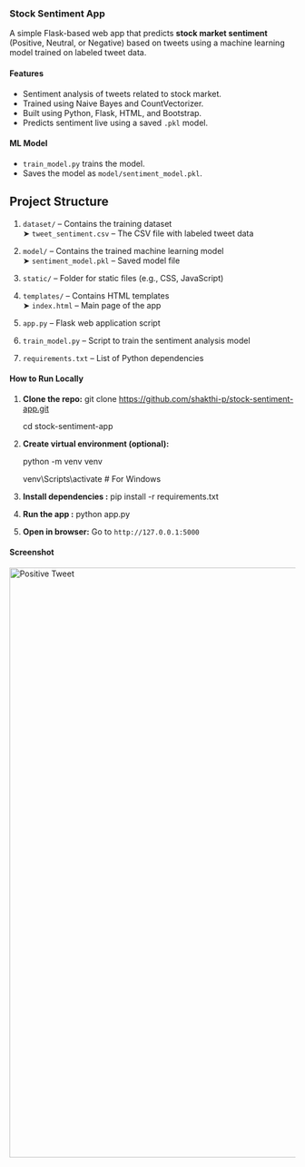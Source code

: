 ### Stock Sentiment App
A simple Flask-based web app that predicts **stock market sentiment** (Positive, Neutral, or Negative) based on tweets using a machine learning model trained on labeled tweet data.

#### Features
- Sentiment analysis of tweets related to stock market.
- Trained using Naive Bayes and CountVectorizer.
- Built using Python, Flask, HTML, and Bootstrap.
- Predicts sentiment live using a saved `.pkl` model.

#### ML Model
- `train_model.py` trains the model.
- Saves the model as `model/sentiment_model.pkl`.

## Project Structure

1. `dataset/` – Contains the training dataset  
   ➤ `tweet_sentiment.csv` – The CSV file with labeled tweet data

2. `model/` – Contains the trained machine learning model  
   ➤ `sentiment_model.pkl` – Saved model file

3. `static/` – Folder for static files (e.g., CSS, JavaScript)

4. `templates/` – Contains HTML templates  
   ➤ `index.html` – Main page of the app

5. `app.py` – Flask web application script

6. `train_model.py` – Script to train the sentiment analysis model

7. `requirements.txt` – List of Python dependencies


#### How to Run Locally

1. **Clone the repo:**
git clone https://github.com/shakthi-p/stock-sentiment-app.git

   cd stock-sentiment-app

3. **Create virtual environment (optional):**

   python -m venv venv

   venv\Scripts\activate  # For Windows


5. **Install dependencies :**
pip install -r requirements.txt

6. **Run the app :**
python app.py

7. **Open in browser:**
   Go to `http://127.0.0.1:5000`
   
#### Screenshot
<img width="1919" height="1040" alt="Positive Tweet" src="https://github.com/user-attachments/assets/5ebdc8f1-4da0-4ef9-9a05-90b090eb60e9" />




